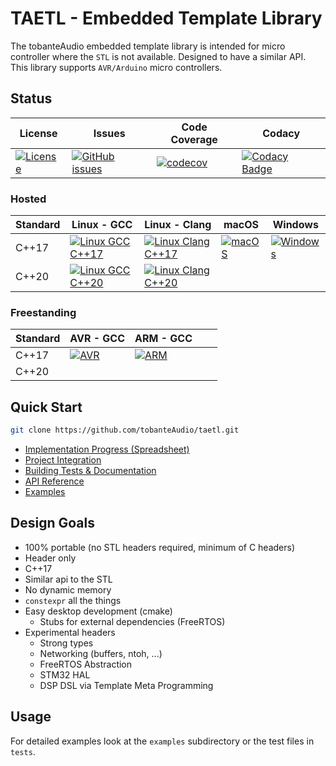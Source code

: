 # TAETL - Embedded Template Library

The tobanteAudio embedded template library is intended for micro controller where the `STL` is not available. Designed to have a similar API. This library supports `AVR/Arduino` micro controllers.

## Status

| **License**                                                                                                                 | **Issues**                                                                                                                     | **Code Coverage**                                                                                                              | **Codacy**                                                                                                                                                                                                                                                |
| --------------------------------------------------------------------------------------------------------------------------- | ------------------------------------------------------------------------------------------------------------------------------ | ------------------------------------------------------------------------------------------------------------------------------ | --------------------------------------------------------------------------------------------------------------------------------------------------------------------------------------------------------------------------------------------------------- |
| [![License](https://img.shields.io/badge/License-BSD%202--Clause-orange.svg)](https://opensource.org/licenses/BSD-2-Clause) | [![GitHub issues](https://img.shields.io/github/issues/tobanteAudio/taetl.svg)](https://GitHub.com/tobanteAudio/taetl/issues/) | [![codecov](https://codecov.io/gh/tobanteAudio/taetl/branch/master/graph/badge.svg)](https://codecov.io/gh/tobanteAudio/taetl) | [![Codacy Badge](https://api.codacy.com/project/badge/Grade/80518b423ad649649e782a3773d4e17b)](https://app.codacy.com/app/tobanteAudio/taetl?utm_source=github.com&utm_medium=referral&utm_content=tobanteAudio/taetl&utm_campaign=Badge_Grade_Dashboard) |

### Hosted

| **Standard** | **Linux - GCC**                                                                                                                                                                               | **Linux - Clang**                                                                                                                                                                                   | **macOS**                                                                                                                                         | **Windows**                                                                                                                                             |
| ------------ | --------------------------------------------------------------------------------------------------------------------------------------------------------------------------------------------- | --------------------------------------------------------------------------------------------------------------------------------------------------------------------------------------------------- | ------------------------------------------------------------------------------------------------------------------------------------------------- | ------------------------------------------------------------------------------------------------------------------------------------------------------- |
| C++17        | [![Linux GCC C++17](https://github.com/tobanteAudio/taetl/workflows/Linux%20GCC%20C++17/badge.svg)](https://github.com/tobanteAudio/taetl/actions?query=workflow%3A%22Linux+GCC+C%2B%2B17%22) | [![Linux Clang C++17](https://github.com/tobanteAudio/taetl/workflows/Linux%20Clang%20C++17/badge.svg)](https://github.com/tobanteAudio/taetl/actions?query=workflow%3A%22Linux+Clang+C%2B%2B17%22) | [![macOS](https://github.com/tobanteAudio/taetl/workflows/macOS/badge.svg)](https://github.com/tobanteAudio/taetl/actions?query=workflow%3AmacOS) | [![Windows](https://github.com/tobanteAudio/taetl/workflows/Windows/badge.svg)](https://github.com/tobanteAudio/taetl/actions?query=workflow%3AWindows) |
| C++20        | [![Linux GCC C++20](https://github.com/tobanteAudio/taetl/workflows/Linux%20GCC%20C++20/badge.svg)](https://github.com/tobanteAudio/taetl/actions?query=workflow%3A%22Linux+GCC+C%2B%2B20%22) | [![Linux Clang C++20](https://github.com/tobanteAudio/taetl/workflows/Linux%20Clang%20C++20/badge.svg)](https://github.com/tobanteAudio/taetl/actions?query=workflow%3A%22Linux+Clang+C%2B%2B20%22) |                                                                                                                                                   |                                                                                                                                                         |

### Freestanding

| **Standard** | **AVR - GCC**                                                                                                                               | **ARM - GCC**                                                                                                                               |     |     |
| ------------ | ------------------------------------------------------------------------------------------------------------------------------------------- | ------------------------------------------------------------------------------------------------------------------------------------------- | --- | --- |
| C++17        | [![AVR](https://github.com/tobanteAudio/taetl/workflows/AVR/badge.svg)](https://github.com/tobanteAudio/taetl/actions?query=workflow%3AAVR) | [![ARM](https://github.com/tobanteAudio/taetl/workflows/ARM/badge.svg)](https://github.com/tobanteAudio/taetl/actions?query=workflow%3AARM) |     |     |
| C++20        |                                                                                                                                             |                                                                                                                                             |     |     |

## Quick Start

```sh
git clone https://github.com/tobanteAudio/taetl.git
```

- [Implementation Progress (Spreadsheet)](https://docs.google.com/spreadsheets/d/1-qwa7tFnjFdgY9XKBy2fAsDozAfG8lXsJXHwA_ITQqM/edit?usp=sharing)
- [Project Integration](docs/project_integration.md)
- [Building Tests & Documentation](docs/building.md)
- [API Reference](https://tobanteaudio.github.io/taetl/index.html)
- [Examples](https://github.com/tobanteAudio/taetl/tree/master/examples)

## Design Goals

- 100% portable (no STL headers required, minimum of C headers)
- Header only
- C++17
- Similar api to the STL
- No dynamic memory
- `constexpr` all the things
- Easy desktop development (cmake)
  - Stubs for external dependencies (FreeRTOS)
- Experimental headers
  - Strong types
  - Networking (buffers, ntoh, ...)
  - FreeRTOS Abstraction
  - STM32 HAL
  - DSP DSL via Template Meta Programming

## Usage

For detailed examples look at the `examples` subdirectory or the test files in `tests`.
